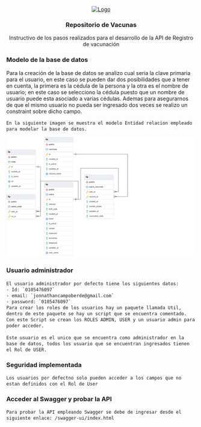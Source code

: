 <p align="center">
  <a href="">
    <img src="https://observatoriovacunascovid19.unam.mx/jspui/retrieve/78e2dc4c-c331-41e6-8681-c253cdc4de87" alt="Logo" width=72 height=72>
  </a>

  <h3 align="center">Repositorio de Vacunas</h3>

  <p align="center">
    Instructivo de los pasos realizados para el desarrollo de la API de Registro de vacunación
    <br>
  </p>  


</p>


### Modelo de la base de datos
  Para la creación de la base de datos se analizo cual seria la clave primaria para el usuario, en este caso se pueden dar dos posibilidades que a tener en cuenta, la primera es la cédula de la persona y la otra es el nombre de usuario; en este caso se selecciono la cédula puesto que un nombre de usuario puede esta asociado a varias cédulas.
  Ademas para asegurarnos de que el mismo usuario no pueda ser ingresado dos veces se realizo un constraint sobre dicho campo.
  
    En la siguiente imagen se muestra el modelo Entidad relacion empleado para modelar la base de datos.
<img src="src/main/resources/ERD_DB.png" alt="Logo">
    

### Usuario administrador 
    El usuario administrador por defecto tiene los siguientes datos:
    - Id: `0105476097`
    - email: `jonnathancampoberde@gmail.com`
    - password: `0105476097`
    Para crear los roles de los usuarios hay un paquete llamada Util, dentro de este paquete se hay un script que se encuentra comentado. Con este Script se crean los ROLES ADMIN, USER y un usuario admin para poder acceder.

    Este usuario es el unico que se encuentra como administrador en la base de datos, todos los usuario que se encuentran ingresados tienen el Rol de USER.

### Seguridad implementada
    Los usuarios por defectno solo pueden acceder a los campos que no estan definidos con el Rol de User

### Acceder al Swagger y probar la API
    Para probar la API empleando Swagger se debe de ingresar desde el siguiente enlace: /swagger-ui/index.html 